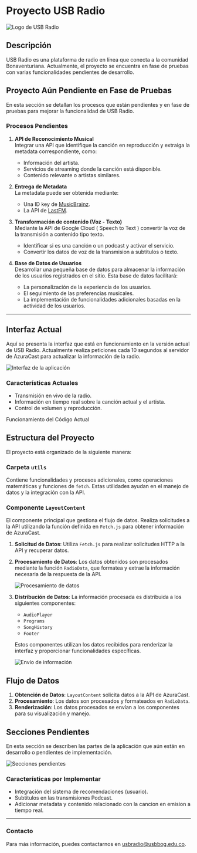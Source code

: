 # Proyecto USB Radio

![Logo de USB Radio](/src/img/favicon.png)

## Descripción

USB Radio es una plataforma de radio en línea que conecta a la comunidad Bonaventuriana. Actualmente, el proyecto se encuentra en fase de pruebas con varias funcionalidades pendientes de desarrollo.

## Proyecto Aún Pendiente en Fase de Pruebas

En esta sección se detallan los procesos que están pendientes y en fase de pruebas para mejorar la funcionalidad de USB Radio.

### Procesos Pendientes

1. **API de Reconocimiento Musical**  
   Integrar una API que identifique la canción en reproducción y extraiga la metadata correspondiente, como:

   - Información del artista.
   - Servicios de streaming donde la canción está disponible.
   - Contenido relevante o artistas similares.

2. **Entrega de Metadata**  
   La metadata puede ser obtenida mediante:

   - Una ID key de [MusicBrainz](https://musicbrainz.org/).
   - La API de [LastFM](https://www.last.fm/api).

3. **Transformación de contenido (Voz - Texto)**  
   Mediante la API de Google Cloud ( Speech to Text ) convertir la voz de la transmisión
   a contenido tipo texto.

   - Identificar si es una canción o un podcast y activar el servicio.
   - Convertir los datos de voz de la transmision a subtitulos o texto.

4. **Base de Datos de Usuarios**  
   Desarrollar una pequeña base de datos para almacenar la información de los usuarios registrados en el sitio. Esta base de datos facilitará:
   - La personalización de la experiencia de los usuarios.
   - El seguimiento de las preferencias musicales.
   - La implementación de funcionalidades adicionales basadas en la actividad de los usuarios.

---

## Interfaz Actual

Aquí se presenta la interfaz que está en funcionamiento en la versión actual de USB Radio.
Actualmente realiza peticiones cada 10 segundos al servidor de AzuraCast para actualizar la
información de la radio.

![Interfaz de la aplicación](/src/img/Interfaz/1.PNG)

### Características Actuales

- Transmisión en vivo de la radio.
- Información en tiempo real sobre la canción actual y el artista.
- Control de volumen y reproducción.

Funcionamiento del Código Actual

## Estructura del Proyecto

El proyecto está organizado de la siguiente manera:

### Carpeta `utils`

Contiene funcionalidades y procesos adicionales, como operaciones matemáticas y funciones de `fetch`. Estas utilidades ayudan en el manejo de datos y la integración con la API.

### Componente `LayoutContent`

El componente principal que gestiona el flujo de datos. Realiza solicitudes a la API utilizando la función definida en `Fetch.js` para obtener información de AzuraCast.

1. **Solicitud de Datos**: Utiliza `Fetch.js` para realizar solicitudes HTTP a la API y recuperar datos.

2. **Procesamiento de Datos**: Los datos obtenidos son procesados mediante la función `RadioData`, que formatea y extrae la información necesaria de la respuesta de la API.

   ![Procesamiento de datos](/src/img/Interfaz/3.PNG)

3. **Distribución de Datos**: La información procesada es distribuida a los siguientes componentes:

   - `AudioPlayer`
   - `Programs`
   - `SongHistory`
   - `Footer`

   Estos componentes utilizan los datos recibidos para renderizar la interfaz y proporcionar funcionalidades específicas.

   ![Envío de información](/src/img/Interfaz/4.PNG)

## Flujo de Datos

1. **Obtención de Datos**: `LayoutContent` solicita datos a la API de AzuraCast.
2. **Procesamiento**: Los datos son procesados y formateados en `RadioData`.
3. **Renderización**: Los datos procesados se envían a los componentes para su visualización y manejo.

## Secciones Pendientes

En esta sección se describen las partes de la aplicación que aún están en desarrollo o pendientes de implementación.

![Secciones pendientes](/src/img/Interfaz/2.PNG)

### Características por Implementar

- Integración del sistema de recomendaciones (usuario).
- Subtitulos en las transmisiones Podcast.
- Adicionar metadata y contenido relacionado con la cancion en emision a tiempo real.

---

### Contacto

Para más información, puedes contactarnos en [usbradio@usbbog.edu.co](mailto:usbradio@usbbog.edu.co).
